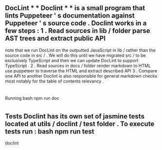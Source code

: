 #
DocLint
*
*
Doclint
*
*
is
a
small
program
that
lints
Puppeteer
'
s
documentation
against
Puppeteer
'
s
source
code
.
Doclint
works
in
a
few
steps
:
1
.
Read
sources
in
lib
/
folder
parse
AST
trees
and
extract
public
API
-
note
that
we
run
DocLint
on
the
outputted
JavaScript
in
lib
/
rather
than
the
source
code
in
src
/
.
We
will
do
this
until
we
have
migrated
src
/
to
be
exclusively
TypeScript
and
then
we
can
update
DocLint
to
support
TypeScript
.
2
.
Read
sources
in
docs
/
folder
render
markdown
to
HTML
use
puppeteer
to
traverse
the
HTML
and
extract
described
API
3
.
Compare
one
API
to
another
Doclint
is
also
responsible
for
general
markdown
checks
most
notably
for
the
table
of
contents
relevancy
.
#
#
Running
bash
npm
run
doc
#
#
Tests
Doclint
has
its
own
set
of
jasmine
tests
located
at
utils
/
doclint
/
test
folder
.
To
execute
tests
run
:
bash
npm
run
test
-
doclint
